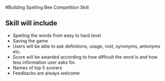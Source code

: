 #Building Spelling Bee Competition Skill
## Skill will include
 * Spelling the words from easy to hard level
 * Saving the game
 * Users will be able to ask definitions, usage, root, synonyms, antonyms etc.
 * Score will be awarded according to how difficult the word is and how less information user asks for.
 * Names of top 5 scorers
 * Feedbacks are always welcome
